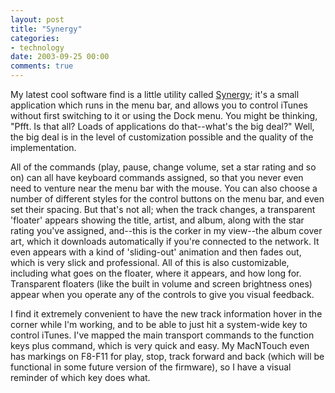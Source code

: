 ```yaml
---
layout: post
title: "Synergy"
categories:
- technology
date: 2003-09-25 00:00
comments: true
---
```


<p>My latest cool software find is a little utility called <a href="http://synergy.wincent.com/">Synergy</a>; it's a small application which runs in the menu bar, and allows you to control iTunes without first switching to it or using the Dock menu. You might be thinking, "Pfft. Is that all? Loads of applications do that--what's the big deal?" Well, the big deal is in the level of customization possible and the quality of the implementation.</p>

<p>All of the commands (play, pause, change volume, set a star rating and so on) can all have keyboard commands assigned, so that you never even need to venture near the menu bar with the mouse. You can also choose a number of different styles for the control buttons on the menu bar, and even set their spacing. But that's not all; when the track changes, a transparent 'floater' appears showing the title, artist, and album, along with the star rating you've assigned, and--this is the corker in my view--the album cover art, which it downloads automatically if you're connected to the network. It even appears with a kind of 'sliding-out' animation and then fades out, which is very slick and professional. All of this is also customizable, including what goes on the floater, where it appears, and how long for. Transparent floaters (like the built in volume and screen brightness ones) appear when you operate any of the controls to give you visual feedback.</p>

<p>I find it extremely convenient to have the new track information hover in the corner while I'm working, and to be able to just hit a system-wide key to control iTunes. I've mapped the main transport commands to the function keys plus command, which is very quick and easy. My MacNTouch even has markings on F8-F11 for play, stop, track forward and back (which will be functional in some future version of the firmware), so I have a visual reminder of which key does what.</p>


